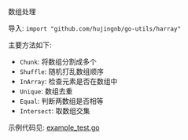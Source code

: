 数组处理 

导入: `import "github.com/hujingnb/go-utils/harray"`

主要方法如下: 

* `Chunk`:  将数组分割成多个
* `Shuffle`: 随机打乱数组顺序
* `InArray`: 检查元素是否在数组中
* `Unique`: 数组去重
* `Equal`: 判断两数组是否相等
* `Intersect`: 取数组交集

示例代码见: [example_test.go](./example_test.go)